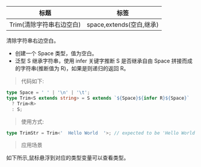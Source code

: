 | 标题                     | 标签                     |
| ------------------------ | ------------------------ |
| Trim(清除字符串右边空白) | space,extends(空白,继承) |

清除字符串右边空白。

- 创建一个 Space 类型，值为空白。
- 泛型 S 继承字符串，使用 infer 关键字推断 S 是否继承自由 Space 拼接而成的字符串(推断值为 R)，如果是则递归的返回 R。

> 代码如下:

```ts
type Space = ' ' | '\n' | '\t';
type Trim<S extends string> = S extends `${Space}${infer R}${Space}`
  ? Trim<R>
  : S;
```

> 使用方式:

```ts
type TrimStr = Trim<'  Hello World  '>; // expected to be 'Hello World'
```

> 应用场景

如下所示,鼠标悬浮到对应的类型变量可以查看类型。

<div class="code-editor" data-url="codes/typescript/demo/Trim.ts" data-language="typescript"></div>

